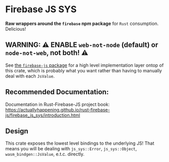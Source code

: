 # Firebase JS SYS
**Raw wrappers around the `firebase` npm package** for `Rust` consumption.
Delicious!

## WARNING: ⚠️ ENABLE `web-not-node` (default) or `node-not-web`, **not both!** ⚠️ 

See [the `firebase-js` package](https://github.com/ActuallyHappening/rust-firebase-js/tree/master/firebase-js)
for a high level implementation layer ontop of this crate, which is probably what you want rather
than having to manually deal with each `JsValue`.

## Recommended Documentation:
Documentation in Rust-Firebase-JS project book: https://actuallyhappening.github.io/rust-firebase-js/firebase_js_sys/introduction.html

## Design
This crate exposes the lowest level bindings to the underlying JS!
That means you will be dealing with `js_sys::Error`, `js_sys::Object`,
`wasm_bindgen::JsValue`, e.t.c. directly.